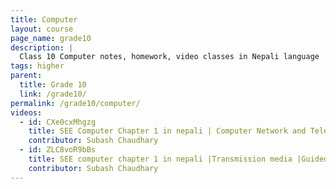 ```yaml
---
title: Computer
layout: course
page_name: grade10
description: |
  Class 10 Computer notes, homework, video classes in Nepali language
tags: higher
parent:
  title: Grade 10
  link: /grade10/
permalink: /grade10/computer/
videos:
  - id: CXe0cxMhgzg
    title: SEE Computer Chapter 1 in nepali | Computer Network and Telecommunication | SEE computer science
    contributor: Subash Chaudhary
  - id: ZLC8voR9bBs
    title: SEE computer chapter 1 in nepali |Transmission media |Guided & Unguided media | SEE computer science
    contributor: Subash Chaudhary
---
```

